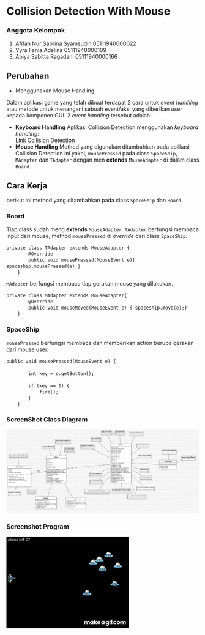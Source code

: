 # Collision Detection With Mouse
### Anggota Kelompok
1. Afifah Nur Sabrina Syamsudin 05111940000022
2. Vyra Fania Adelina 05111940000109
3. Abiya Sabitta Ragadani 05111940000166

## Perubahan
- Menggunakan Mouse Handling

Dalam aplikasi game yang telah dibuat terdapat 2 cara untuk *event handling* atau metode untuk menangani sebuah event/aksi 
yang diberikan user kepada komponen GUI. 2 *event handling* tersebut adalah: 
- **Keyboard Handling**
    Aplikasi Collision Detection menggunakan *keyboard handling*:<br> 
    [Link Collision Detection](https://github.com/abiyasabitta/PBO/tree/main/Tugas%20Kelompok/Collision%20Detection/CollisionDetection)
- **Mouse Handling**
    Method yang digunakan ditambahkan pada aplikasi Collision Detection ini yakni, ``mousePressed`` pada class ``SpaceShip``, ``MAdapter`` dan ``TAdapter`` dengan
    men **extends** ``MouseAdapter`` di dalam class ``Board``.

## Cara Kerja
berikut ini method yang ditambahkan pada class ``SpaceShip`` dan ``Board``.

### Board
Tiap class sudah meng **extends** ``MouseAdapter``.
``TAdapter`` berfungsi membaca input dari mouse, method ``mousePressed`` di *override* dari class ``SpaceShip``.
```hide
private class TAdapter extends MouseAdapter {
        @Override
        public void mousePressed(MouseEvent e){ spaceship.mousePressed(e);}
    }
```
``MAdapter`` berfungsi membaca tiap gerakan mouse yang dilakukan.
```hide 
private class MAdapter extends MouseAdapter{
        @Override
        public void mouseMoved(MouseEvent e) { spaceship.move(e);}
    }
```
### SpaceShip
``mousePressed`` berfungsi membaca dan memberikan action berupa gerakan dari mouse user.
```hide
public void mousePressed(MouseEvent e) {

        int key = e.getButton();

        if (key == 1) {
            fire();
        }
    }
```

### ScreenShot Class Diagram
![classdiagram](https://github.com/abiyasabitta/PBO/blob/main/Tugas%20Kelompok/Collision%20Detection/Screenshot/CollisionDetectionWithMouse_Diagram.jpg)

### Screenshot Program
![programgif](https://github.com/abiyasabitta/PBO/blob/main/Tugas%20Kelompok/Collision%20Detection/Screenshot/CollisionDetectionWithMouse_Program.gif)
